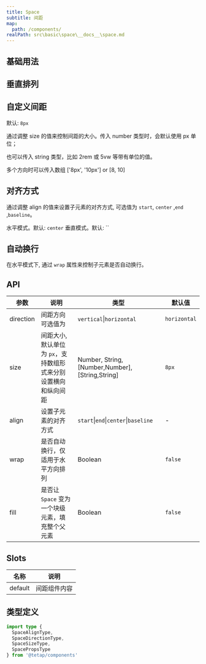 ```yaml
---
title: Space
subtitle: 间距
map:
  path: /components/
realPath: src\basic\space\__docs__\space.md
---
```


## 基础用法

<demo src="./basic.vue"></demo>

## 垂直排列

<demo src="./direction.vue"></demo>

## 自定义间距

默认: `8px`

通过调整 size 的值来控制间距的大小。传入 number 类型时，会默认使用 px 单位；

也可以传入 string 类型，比如 2rem 或 5vw 等带有单位的值。

多个方向时可以传入数组 ['8px', '10px'] or [8, 10]

<demo src="./size.vue"></demo>

## 对齐方式

通过调整 align 的值来设置子元素的对齐方式, 可选值为 `start`, `center` ,`end` ,`baseline`。

水平模式。默认: `center`
垂直模式。默认: ``
<demo src="./align.vue"></demo>

## 自动换行

在水平模式下, 通过 `wrap` 属性来控制子元素是否自动换行。

<demo src="./wrap.vue"></demo>

## API

| 参数 | 说明 | 类型 | 默认值 |
| --- | --- | --- | --- |
| direction | 间距方向	可选值为 | `vertical`\|`horizontal` | `horizontal` |
| size | 间距大小, 默认单位为 `px`，支持数组形式来分别设置横向和纵向间距 | Number, String, [Number,Number], [String,String] | `8px` |
| align | 设置子元素的对齐方式 | `start`\|`end`\|`center`\|`baseline` | - |
| wrap | 是否自动换行，仅适用于水平方向排列 | Boolean | `false` |
| fill | 是否让 `Space` 变为一个块级元素，填充整个父元素 | Boolean | `false` |

## Slots
| 名称 | 说明 |
| --- | --- |
| default | 间距组件内容 |

## 类型定义
``` ts
import type {
  SpaceAlignType,
  SpaceDirectionType,
  SpaceSizeType,
  SpacePropsType
} from '@tetap/components'
```
